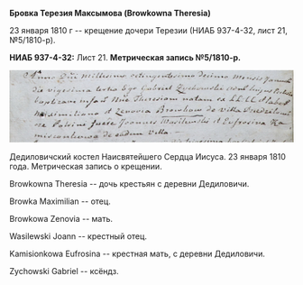 **Бровка Терезия Максымова (Browkowna Theresia)**

23 января 1810 г -- крещение дочери Терезии (НИАБ 937-4-32, лист 21,
№5/1810-р).

**НИАБ 937-4-32:** Лист 21. **Метрическая запись №5/1810-р.**

![](./media/7af9cfc5b49d78bd538956706a648375ef211303.png)

Дедиловичский костел Наисвятейшего Сердца Иисуса. 23 января 1810 года.
Метрическая запись о крещении.

Browkowna Theresia -- дочь крестьян с деревни Дедиловичи.

Browka Maximilian -- отец.

Browkowa Zenovia -- мать.

Wasilewski Joann -- крестный отец.

Kamisionkowa Eufrosina -- крестная мать, с деревни Дедиловичи.

Zychowski Gabriel -- ксёндз.

